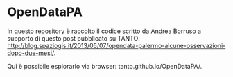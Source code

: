 OpenDataPA
==========
In questo repository è raccolto il codice scritto da Andrea Borruso a supporto di questo post pubblicato su TANTO: http://blog.spaziogis.it/2013/05/07/opendata-palermo-alcune-osservazioni-dopo-due-mesi/.


Qui è possibile esplorarlo via browser: tanto.github.io/OpenDataPA/. 
